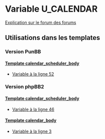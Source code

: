 # Variable U_CALENDAR
[Explication sur le forum des forums](http://forum.forumactif.com/t294113-listing-des-variables#U_CALENDAR)
## Utilisations dans les templates
### Version PunBB
#### [Template calendar_scheduler_body](punbb/calendar_scheduler_body.md)
* [Variable à la ligne 52](../punbb/calendar_scheduler_body.tpl#L52)
### Version phpBB2
#### [Template calendar_scheduler_body](subsilver/calendar_scheduler_body.md)
* [Variable à la ligne 46](../subsilver/calendar_scheduler_body.tpl#L46)
#### [Template calendar_body](subsilver/calendar_body.md)
* [Variable à la ligne 3](../subsilver/calendar_body.tpl#L3)